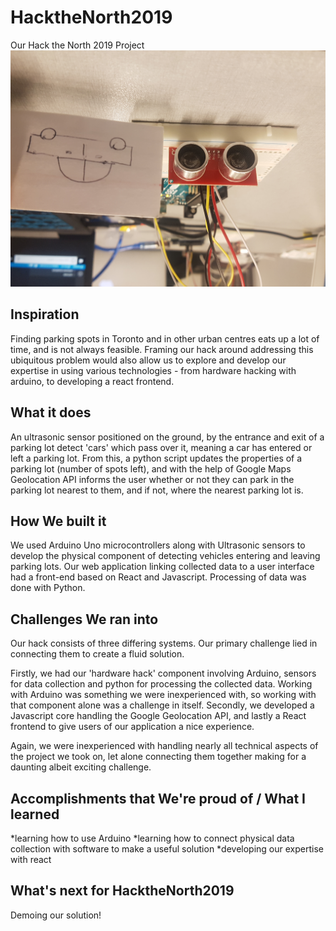 # HacktheNorth2019
Our Hack the North 2019 Project
![](car_detection_system.jpg)

## Inspiration
Finding parking spots in Toronto and in other urban centres eats up a lot of time, and is not always feasible. Framing our hack around addressing this ubiquitous problem would also allow us to explore and develop our expertise in using various technologies - from hardware hacking with arduino, to developing a react frontend.

## What it does
An ultrasonic sensor positioned on the ground, by the entrance and exit of a parking lot detect 'cars' which pass over it, meaning a car has entered or left a parking lot. From this, a python script updates the properties of a parking lot (number of spots left), and with the help of Google Maps Geolocation API informs the user whether or not they can park in the parking lot nearest to them, and if not, where the nearest parking lot is.

## How We built it
We used Arduino Uno microcontrollers along with Ultrasonic sensors to develop the physical component of detecting vehicles entering and leaving parking lots. Our web application linking collected data to a user interface had a front-end based on React and Javascript. Processing of data was done with Python.

## Challenges We ran into
Our hack consists of three differing systems. Our primary challenge lied in connecting them to create a fluid solution.

Firstly, we had our 'hardware hack' component involving Arduino, sensors for data collection and python for processing the collected data. Working with Arduino was something we were inexperienced with, so working with that component alone was a challenge in itself. Secondly, we developed a Javascript core handling the Google Geolocation API, and lastly a React frontend to give users of our application a nice experience.

Again, we were inexperienced with handling nearly all technical aspects of the project we took on, let alone connecting them together making for a daunting albeit exciting challenge.

## Accomplishments that We're proud of / What I learned
 *learning how to use Arduino
 *learning how to connect physical data collection with software to make a useful solution
 *developing our expertise with react

## What's next for HacktheNorth2019
Demoing our solution!
